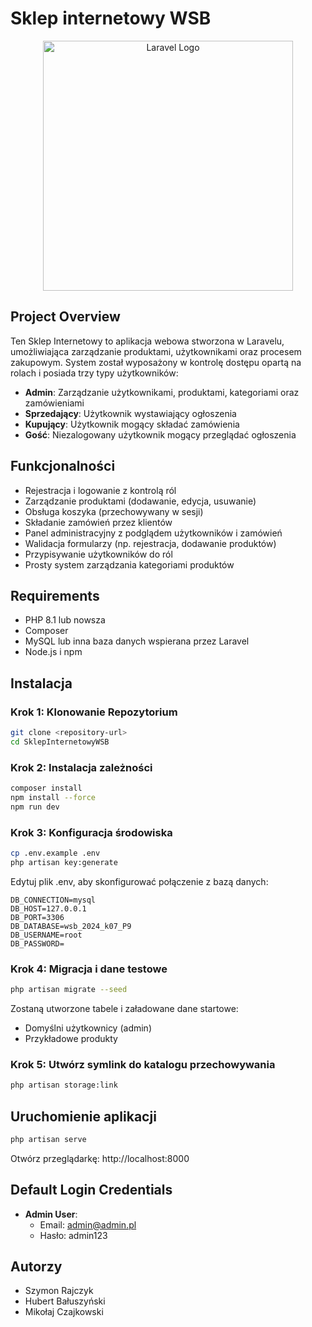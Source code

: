 # Sklep internetowy WSB

<p align="center">
  <img src="https://raw.githubusercontent.com/laravel/art/master/logo-lockup/5%20SVG/2%20CMYK/1%20Full%20Color/laravel-logolockup-cmyk-red.svg" width="400" alt="Laravel Logo">
</p>

## Project Overview

Ten Sklep Internetowy to aplikacja webowa stworzona w Laravelu, umożliwiająca zarządzanie produktami, użytkownikami oraz procesem zakupowym. System został wyposażony w kontrolę dostępu opartą na rolach i posiada trzy typy użytkowników:

- **Admin**: Zarządzanie użytkownikami, produktami, kategoriami oraz zamówieniami
- **Sprzedający**: Użytkownik wystawiający ogłoszenia
- **Kupujący**: Użytkownik mogący składać zamówienia
- **Gość**: Niezalogowany użytkownik mogący przeglądać ogłoszenia

## Funkcjonalności

- Rejestracja i logowanie z kontrolą ról
- Zarządzanie produktami (dodawanie, edycja, usuwanie)
- Obsługa koszyka (przechowywany w sesji)
- Składanie zamówień przez klientów
- Panel administracyjny z podglądem użytkowników i zamówień
- Walidacja formularzy (np. rejestracja, dodawanie produktów)
- Przypisywanie użytkowników do ról
- Prosty system zarządzania kategoriami produktów

## Requirements

- PHP 8.1 lub nowsza
- Composer
- MySQL lub inna baza danych wspierana przez Laravel
- Node.js i npm

## Instalacja

### Krok 1: Klonowanie Repozytorium

```bash
git clone <repository-url>
cd SklepInternetowyWSB
```

### Krok 2: Instalacja zależności

```bash
composer install
npm install --force
npm run dev
```

### Krok 3: Konfiguracja środowiska

```bash
cp .env.example .env
php artisan key:generate
```

Edytuj plik .env, aby skonfigurować połączenie z bazą danych:

```
DB_CONNECTION=mysql
DB_HOST=127.0.0.1
DB_PORT=3306
DB_DATABASE=wsb_2024_k07_P9
DB_USERNAME=root
DB_PASSWORD=
```

### Krok 4: Migracja i dane testowe

```bash
php artisan migrate --seed
```

Zostaną utworzone tabele i załadowane dane startowe:
- Domyślni użytkownicy (admin)
- Przykładowe produkty

### Krok 5: Utwórz symlink do katalogu przechowywania

```bash
php artisan storage:link
```

## Uruchomienie aplikacji

```bash
php artisan serve
```

Otwórz przeglądarkę: http://localhost:8000

## Default Login Credentials

- **Admin User**:
  - Email: admin@admin.pl
  - Hasło: admin123

## Autorzy

- Szymon Rajczyk
- Hubert Bałuszyński
- Mikołaj Czajkowski

